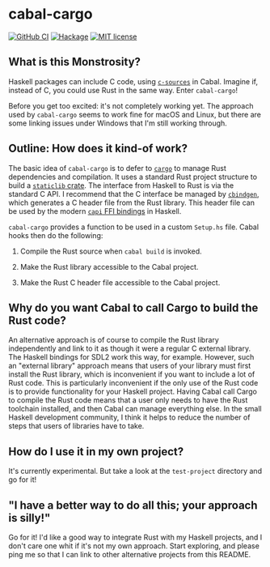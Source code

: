 # cabal-cargo

[![GitHub CI](https://github.com/lancelet/cabal-cargo/workflows/CI/badge.svg)](https://github.com/lancelet/cabal-cargo/actions)
[![Hackage](https://img.shields.io/hackage/v/cabal-cargo.svg?logo=haskell)](https://hackage.haskell.org/package/cabal-cargo)
[![MIT license](https://img.shields.io/badge/license-MIT-blue.svg)](LICENSE)

## What is this Monstrosity?

Haskell packages can include C code, using
[`c-sources`](https://cabal.readthedocs.io/en/3.4/cabal-package.html#pkg-field-c-sources)
in Cabal. Imagine if, instead of C, you could use Rust in the same way. Enter
`cabal-cargo`!

Before you get too excited: it's not completely working yet. The approach used
by `cabal-cargo` seems to work fine for macOS and Linux, but there are some
linking issues under Windows that I'm still working through.

## Outline: How does it kind-of work?

The basic idea of `cabal-cargo` is to defer to
[`cargo`](https://doc.rust-lang.org/cargo/) to manage Rust dependencies and
compilation. It uses a standard Rust project structure to build a [`staticlib`
crate](https://doc.rust-lang.org/cargo/reference/cargo-targets.html#the-crate-type-field).
The interface from Haskell to Rust is via the standard C API. I recommend that
the C interface be managed by [`cbindgen`](https://github.com/eqrion/cbindgen),
which generates a C header file from the Rust library. This header file can be
used by the modern [`capi` FFI
bindings](https://downloads.haskell.org/~ghc/7.8.4/docs/html/users_guide/ffi.html#ffi-capi)
in Haskell.

`cabal-cargo` provides a function to be used in a custom `Setup.hs` file. Cabal
hooks then do the following:

  1. Compile the Rust source when `cabal build` is invoked.

  1. Make the Rust library accessible to the Cabal project.
  
  1. Make the Rust C header file accessible to the Cabal project.

## Why do you want Cabal to call Cargo to build the Rust code?

An alternative approach is of course to compile the Rust library independently
and link to it as though it were a regular C external library. The Haskell
bindings for SDL2 work this way, for example. However, such an "external
library" approach means that users of your library must first install the Rust
library, which is inconvenient if you want to include a lot of Rust code. This
is particularly inconvenient if the only use of the Rust code is to provide
functionality for your Haskell project. Having Cabal call Cargo to compile the
Rust code means that a user only needs to have the Rust toolchain installed, and
then Cabal can manage everything else. In the small Haskell development
community, I think it helps to reduce the number of steps that users of
libraries have to take.

## How do I use it in my own project?

It's currently experimental. But take a look at the `test-project` directory and
go for it!

## "I have a better way to do all this; your approach is silly!"

Go for it! I'd like a good way to integrate Rust with my Haskell projects, and I
don't care one whit if it's not my own approach. Start exploring, and please
ping me so that I can link to other alternative projects from this README.
